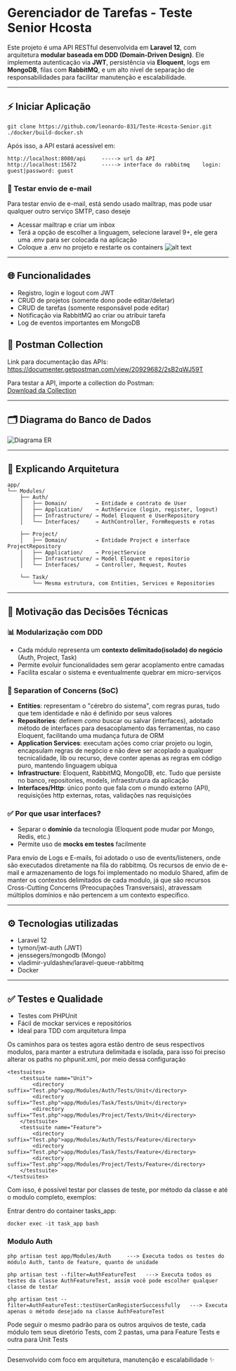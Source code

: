 # Gerenciador de Tarefas - Teste Senior Hcosta

Este projeto é uma API RESTful desenvolvida em **Laravel 12**, com arquitetura **modular baseada em DDD (Domain-Driven Design)**. Ele implementa autenticação via **JWT**, persistência via **Eloquent**, logs em **MongoDB**, filas com **RabbitMQ**, e um alto nível de separação de responsabilidades para facilitar manutenção e escalabilidade.

---

## ⚡ Iniciar Aplicação



```Rodar no terminal
git clone https://github.com/leonardo-831/Teste-Hcosta-Senior.git
./docker/build-docker.sh
```

Após isso, a API estará acessível em:
```
http://localhost:8080/api     -----> url da API
http://localhost:15672        -----> interface do rabbitmq    login: guest|password: guest
```

### 📧 Testar envio de e-mail



Para testar envio de e-mail, está sendo usado mailtrap, mas pode usar qualquer outro serviço SMTP, caso deseje

- Acessar mailtrap e criar um inbox
- Terá a opção de escolher a linguagem, selecione laravel 9+, ele gera uma .env para ser colocada na aplicação
- Coloque a .env no projeto e restarte os containers
![alt text](documentation/mailtrap.png)

---

## 🌐 Funcionalidades

- Registro, login e logout com JWT
- CRUD de projetos (somente dono pode editar/deletar)
- CRUD de tarefas (somente responsável pode editar)
- Notificação via RabbitMQ ao criar ou atribuir tarefa
- Log de eventos importantes em MongoDB

## 📌 Postman Collection  
Link para documentação das APIs: https://documenter.getpostman.com/view/20929682/2sB2qWJ59T

Para testar a API, importe a collection do Postman:  
[Download da Collection](/documentation/Teste-Hcosta.postman_collection.json) 

---

## 🗂️ Diagrama do Banco de Dados

![Diagrama ER](documentation/database-diagram.png)

---

## 📂 Explicando Arquitetura

```
app/
└── Modules/
    ├── Auth/
    │   ├── Domain/         → Entidade e contrato de User
    │   ├── Application/    → AuthService (login, register, logout)
    │   ├── Infrastructure/ → Model Eloquent e UserRepository
    │   └── Interfaces/     → AuthController, FormRequests e rotas
    
    ├── Project/
    │   ├── Domain/         → Entidade Project e interface ProjectRepository
    │   ├── Application/    → ProjectService
    │   ├── Infrastructure/ → Model Eloquent e repositorio
    │   └── Interfaces/     → Controller, Request, Routes

    └── Task/
        └── Mesma estrutura, com Entities, Services e Repositories
```

---

## 🧠 Motivação das Decisões Técnicas

### 📊 Modularização com DDD
- Cada módulo representa um **contexto delimitado(isolado) do negócio** (Auth, Project, Task)
- Permite evoluir funcionalidades sem gerar acoplamento entre camadas
- Facilita escalar o sistema e eventualmente quebrar em micro-serviços

### 📖 Separation of Concerns (SoC)
- **Entities**: representam o "cérebro do sistema", com regras puras, tudo que tem identidade e não é definido por seus valores
- **Repositories**: definem *como* buscar ou salvar (interfaces), adotado método de interfaces para desacoplamento das ferramentas, no caso Eloquent, facilitando uma mudança futura de ORM
- **Application Services**: executam ações como criar projeto ou login, encapsulam regras de negócio e não deve ser acoplado a qualquer tecnicalidade, lib ou recurso, deve conter apenas as regras em código puro, mantendo linguagem ubíqua
- **Infrastructure**: Eloquent, RabbitMQ, MongoDB, etc. Tudo que persiste no banco, repositories, models, infraestrutura da aplicação
- **Interfaces/Http**: único ponto que fala com o mundo externo (API), requisições http externas, rotas, validações nas requisições

### ✅ Por que usar interfaces?
- Separar o **domínio** da tecnologia (Eloquent pode mudar por Mongo, Redis, etc.)
- Permite uso de **mocks em testes** facilmente

Para envio de Logs e E-mails, foi adotado o uso de events/listeners, onde são executados diretamente na fila do rabbitmq. Os recursos de envio de e-mail e armazenamento de logs foi implementado no modulo Shared, afim de manter os contextos delimitados de cada modulo, já que são recursos Cross-Cutting Concerns (Preocupações Transversais),
atravessam múltiplos domínios e não pertencem a um contexto específico.

---

## ⚙ Tecnologias utilizadas
- Laravel 12
- tymon/jwt-auth (JWT)
- jenssegers/mongodb (Mongo)
- vladimir-yuldashev/laravel-queue-rabbitmq
- Docker

---

## ✅ Testes e Qualidade
- Testes com PHPUnit
- Fácil de mockar services e repositórios
- Ideal para TDD com arquitetura limpa

Os caminhos para os testes agora estão dentro de seus respectivos modulos, para manter a estrutura delimitada e isolada, para isso foi preciso
alterar os paths no phpunit.xml, por meio dessa configuração
```
<testsuites>
    <testsuite name="Unit">
        <directory suffix="Test.php">app/Modules/Auth/Tests/Unit</directory>
        <directory suffix="Test.php">app/Modules/Task/Tests/Unit</directory>
        <directory suffix="Test.php">app/Modules/Project/Tests/Unit</directory>
    </testsuite>
    <testsuite name="Feature">
        <directory suffix="Test.php">app/Modules/Auth/Tests/Feature</directory>
        <directory suffix="Test.php">app/Modules/Task/Tests/Feature</directory>
        <directory suffix="Test.php">app/Modules/Project/Tests/Feature</directory>
    </testsuite>
</testsuites>
```
Com isso, é possível testar por classes de teste, por método da classe e até o modulo completo, exemplos:

Entrar dentro do container tasks_app:
```
docker exec -it task_app bash
```

### Modulo Auth
```
php artisan test app/Modules/Auth     ---> Executa todos os testes do módulo Auth, tanto de feature, quanto de unidade
```
```
php artisan test --filter=AuthFeatureTest   ---> Executa todos os testes da classe AuthFeatureTest, assim você pode escolher qualquer classe de testar
```
```
php artisan test --filter=AuthFeatureTest::testUserCanRegisterSuccessfully   ---> Executa apenas o método desejado na classe AuthFeatureTest
```
Pode seguir o mesmo padrão para os outros arquivos de teste, cada módulo tem seus diretório Tests, com 2 pastas, uma para Feature Tests e outra para Unit Tests

---

Desenvolvido com foco em arquitetura, manutenção e escalabilidade ✨
